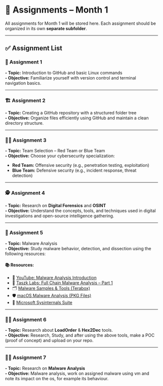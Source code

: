 # 📁 Assignments – Month 1

All assignments for Month 1 will be stored here.
Each assignment should be organized in its own **separate subfolder**.

---

## ✅ Assignment List

### 📝 Assignment 1

**- Topic:** Introduction to GitHub and basic Linux commands\
**- Objective:** Familiarize yourself with version control and terminal navigation basics.

---

### 🏗️ Assignment 2

**- Topic:** Creating a GitHub repository with a structured folder tree\
**- Objective:** Organize files efficiently using GitHub and maintain a clean directory structure.

---

### 🔴🔵 Assignment 3

**- Topic:** Team Selection – Red Team or Blue Team\
**- Objective:** Choose your cybersecurity specialization:

* **Red Team:** Offensive security (e.g., penetration testing, exploitation)
* **Blue Team:** Defensive security (e.g., incident response, threat detection)

---

### 🕵️ Assignment 4

**- Topic:** Research on **Digital Forensics** and **OSINT**\
**- Objective:** Understand the concepts, tools, and techniques used in digital investigations and open-source intelligence gathering.

---

### 🦠 Assignment 5

**- Topic:** Malware Analysis\
**- Objective:** Study malware behavior, detection, and dissection using the following resources:

#### 📚 Resources:

* 🎥 [YouTube: Malware Analysis Introduction](https://youtu.be/ta8AJplqMjk?feature=shared)
* 📖 [Taszk Labs: Full Chain Malware Analysis – Part 1](https://labs.taszk.io/articles/post/full_chain_bb_part1/)
* 🗂️ [Malware Samples & Tools (Terabox)](https://www.terabox.app/sharing/link?surl=6meoltiWK18hoz-6RgqWFQ)
* 🛡️ [macOS Malware Analysis (PKG Files)](https://www.malwr4n6.com/post/macos-malware-analysis-pkg-files)
* 🧰 [Microsoft Sysinternals Suite](https://learn.microsoft.com/en-us/sysinternals/)

---

### 🔧🧰 Assignment 6

**- Topic:** Research about **LoadOrder** & **Hex2Dec** tools.\
**- Objective:** Research, Study, and after using the above tools, make a POC (proof of concept) and upload on your repo.

---

### 🧑‍💻 Assignment 7
**- Topic:** Research on **Malware Analysis**\
**- Objective:** Malware analysis, work on assigned malware using vm and note its impact on the os, for example its behaviour.

